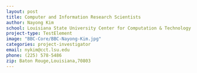 ```yaml
---
layout: post
title: Computer and Information Research Scientists
author: Nayong Kim
school: Louisiana State University Center for Computation & Technology
project-type: TestElement
image: "BBC-Core/BBC-Nayong-Kim.jpg"
categories: project-investigator
email: nykim@cct.lsu.edu
phone: (225) 578-5486
zip: Baton Rouge,Louisiana,70803
---
```

<!-- name,position,school,city,state,zip,email,phone,image

,,,Baton Rouge,Louisiana,70803,,
 -->
